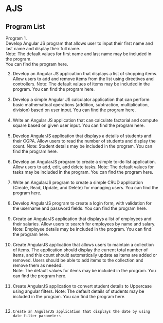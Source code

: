 # AJS

<h2>Program List</h2> 

Program 1.  <br> 
Develop Angular JS program that allows user to input their first name and last name and display their full name.  <br>
Note: The default values for first name and last name may be included in the program. <br>
You can find the program <a href="https://github.com/speckofstardust/AJS/blob/main/lab1.html" style="text-decoration: none; color: inherit;">here</a>.


2. 	Develop an Angular JS application that displays a list of shopping items. Allow users to add and remove items from the list using directives and controllers.  Note: The default values of items  may be included in the program. 
You can find the program <a href="https://github.com/speckofstardust/AJS/blob/main/lab1.html" style="text-decoration: none; color: inherit;">here</a>.<br><br>
3. 	Develop a simple Angular JS calculator application that can perform basic mathematical operations (addition, subtraction, multiplication, division) based on user input. 
You can find the program <a href="https://github.com/speckofstardust/AJS/blob/main/lab1.html" style="text-decoration: none; color: inherit;">here</a>.<br><br>
4. 	Write an Angular JS application that can calculate factorial and compute square based on given user input. 
You can find the program <a href="https://github.com/speckofstardust/AJS/blob/main/lab1.html" style="text-decoration: none; color: inherit;">here</a>.<br><br> 
5. 	Develop AngularJS application that displays a details of students and their CGPA. Allow users to read the number of students and display the count.  Note: Student details may be included in the program. 
You can find the program <a href="https://github.com/speckofstardust/AJS/blob/main/lab1.html" style="text-decoration: none; color: inherit;">here</a>.<br><br>
6. 	Develop an AngularJS program to create a simple to-do list application. Allow users to add, edit, and delete tasks.  Note: The default values for tasks may be included in the program.
You can find the program <a href="https://github.com/speckofstardust/AJS/blob/main/lab1.html" style="text-decoration: none; color: inherit;">here</a>. <br><br>
7. 	Write an AngularJS program to create a simple CRUD application (Create, Read, Update, and Delete) for managing users. 
You can find the program <a href="https://github.com/speckofstardust/AJS/blob/main/lab1.html" style="text-decoration: none; color: inherit;">here</a>.<br><br> 
8. 	Develop AngularJS program to create a login form, with validation for the username and password fields. 
You can find the program <a href="https://github.com/speckofstardust/AJS/blob/main/lab1.html" style="text-decoration: none; color: inherit;">here</a>.<br><br>
9. 	Create an AngularJS application that displays a list of employees and their salaries. Allow users to search for employees by name and salary.  Note: Employee details may be included in the program.
You can find the program <a href="https://github.com/speckofstardust/AJS/blob/main/lab1.html" style="text-decoration: none; color: inherit;">here</a>. <br><br>
10.  Create AngularJS application that allows users to maintain a collection of items. The application should display the current total number of items, and this count should automatically update as items are added or removed. Users should be able to add items to the collection and remove them as needed.  <br>
Note: The default values for items may be included in the program.
You can find the program <a href="https://github.com/speckofstardust/AJS/blob/main/lab1.html" style="text-decoration: none; color: inherit;">here</a>. <br><br>
11.  Create AngularJS  application to convert student details to Uppercase using angular filters.  Note: The default details of students may be included in the program. 
You can find the program <a href="https://github.com/speckofstardust/AJS/blob/main/lab1.html" style="text-decoration: none; color: inherit;">here</a>.<br><br>
12. 	Create an AngularJS application that displays the date by using date filter parameters 

